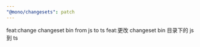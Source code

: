 ```yaml
---
"@mono/changesets": patch
---
```


feat:change changeset bin from js to ts
feat:更改 changeset bin 目录下的 js 到 ts
